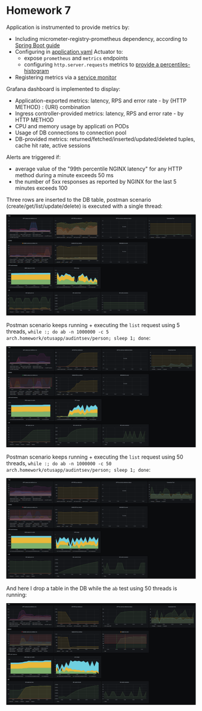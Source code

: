 # Homework 7

Application is instrumented to provide metrics by:

* Including micrometer-registry-prometheus dependency, according to [Spring Boot guide](https://docs.spring.io/spring-boot/docs/2.4.0-RC1/reference/html/production-ready-features.html#production-ready-metrics-getting-started)
* Configuring in [application.yaml](src/main/resources/application.yaml) Actuator to:
  * expose `prometheus` and `metrics` endpoints
  * configuring `http.server.requests` metrics to [provide a percentiles-histogram](https://docs.spring.io/spring-boot/docs/2.4.0-RC1/reference/html/production-ready-features.html#per-meter-properties)
* Registering metrics via a [service monitor](chart/templates/servicemonitor.yaml)

Grafana dashboard is implemented to display:
* Application-exported metrics: latency, RPS and error rate - by {HTTP METHOD} : {URI} combination
* Ingress controller-provided metrics: latency, RPS and error rate - by HTTP METHOD
* CPU and memory usage by applicati on PODs
* Usage of DB connections to connection pool
* DB-provided metrics: returned/fetched/inserted/updated/deleted tuples, cache hit rate, active sessions

Alerts are triggered if:
* average value of the "99th percentile NGINX latency" for any HTTP method during a minute exceeds 50 ms
* the number of 5xx responses as reported by NGINX for the last 5 minutes exceeds 100

 
Three rows are inserted to the DB table, postman scenario (create/get/list/update/delete) is executed with a single thread:

![newman scenario is executed in a single thread](image/newman-scenario-loop-1thread.png)

Postman scenario keeps running + executing the `list` request using 5 threads, `while :; do ab -n 1000000 -c 5 arch.homework/otusapp/audintsev/person; sleep 1; done`:

![newman scenario and list in 5 threads](image/newman-scenario-1thread-and-ab-5threads.png)

Postman scenario keeps running + executing the `list` request using 50 threads, `while :; do ab -n 1000000 -c 50 arch.homework/otusapp/audintsev/person; sleep 1; done`:

![newman scenario and list in 50 threads](image/newman-scenario-1thread-and-ab-50threads.png)

And here I drop a table in the DB while the `ab` test using 50 threads is running:

![dropping a table while 50 thread test runs](image/dropping-a-table-while-doing-ab-in-50threads-a-bit-after.png)
